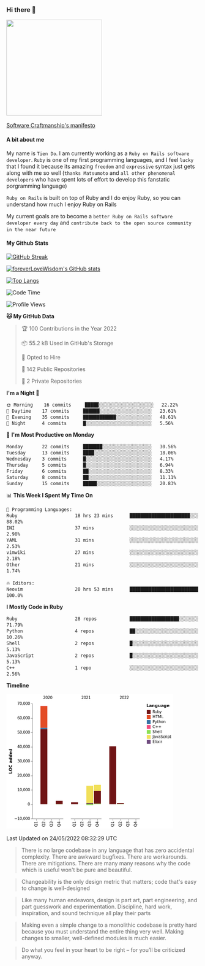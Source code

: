 ### Hi there 👋

<!--
**foreverLoveWisdom/foreverLoveWisdom** is a ✨ _special_ ✨ repository because its `README.md` (this file) appears on your GitHub profile.

Here are some ideas to get you started:

- 🔭 I’m currently working on ...
- 🌱 I’m currently learning ...
- 👯 I’m looking to collaborate on ...
- 🤔 I’m looking for help with ...
- 💬 Ask me about ...
- 📫 How to reach me: ...
- 😄 Pronouns: ...
- ⚡ Fun fact: ...
-->

<img src="https://codecondo.com/wp-content/uploads/2017/09/railslogo.png" width="250" height="250">

[Software Craftmanship's manifesto](http://manifesto.softwarecraftsmanship.org/)

#### A bit about me
My name is `Tien Do`. I am currently working as a `Ruby on Rails software developer`. `Ruby` is one of my first programming languages, and I feel `lucky` that I found it because its amazing `freedom` and `expressive` syntax just gets along with me so well (`thanks Matsumoto` and `all other phenomenal developers` who have spent lots of effort to develop this fanstatic porgramming language)

`Ruby on Rails` is built on top of Ruby and I do enjoy Ruby, so you can understand how much I enjoy Ruby on Rails

My current goals are to become a `better Ruby on Rails software developer every day` and `contribute back to the open source community in the near future`

#### My Github Stats

[![GitHub Streak](https://github-readme-streak-stats.herokuapp.com/?user=foreverLoveWisdom&theme=dracula)](https://git.io/streak-stats)
&nbsp;
&nbsp;

[![foreverLoveWisdom's GitHub stats](https://github-readme-stats.vercel.app/api?username=foreverLoveWisdom&show_icons=true&theme=react&count_private=true)](https://github.com/anuraghazra/github-readme-stats)

[![Top Langs](https://github-readme-stats.vercel.app/api/top-langs/?username=foreverLoveWisdom&show_icons=true&theme=vue-dark)](https://github.com/anuraghazra/github-readme-stats)

<!--START_SECTION:waka-->
![Code Time](http://img.shields.io/badge/Code%20Time-1%2C060%20hrs%2018%20mins-blue)

![Profile Views](http://img.shields.io/badge/Profile%20Views-0-blue)

**🐱 My GitHub Data** 

> 🏆 100 Contributions in the Year 2022
 > 
> 📦 55.2 kB Used in GitHub's Storage 
 > 
> 💼 Opted to Hire
 > 
> 📜 142 Public Repositories 
 > 
> 🔑 2 Private Repositories  
 > 
**I'm a Night 🦉** 

```text
🌞 Morning    16 commits     █████░░░░░░░░░░░░░░░░░░░░   22.22% 
🌆 Daytime    17 commits     ██████░░░░░░░░░░░░░░░░░░░   23.61% 
🌃 Evening    35 commits     ████████████░░░░░░░░░░░░░   48.61% 
🌙 Night      4 commits      █░░░░░░░░░░░░░░░░░░░░░░░░   5.56%

```
📅 **I'm Most Productive on Monday** 

```text
Monday       22 commits     ███████░░░░░░░░░░░░░░░░░░   30.56% 
Tuesday      13 commits     ████░░░░░░░░░░░░░░░░░░░░░   18.06% 
Wednesday    3 commits      █░░░░░░░░░░░░░░░░░░░░░░░░   4.17% 
Thursday     5 commits      █░░░░░░░░░░░░░░░░░░░░░░░░   6.94% 
Friday       6 commits      ██░░░░░░░░░░░░░░░░░░░░░░░   8.33% 
Saturday     8 commits      ██░░░░░░░░░░░░░░░░░░░░░░░   11.11% 
Sunday       15 commits     █████░░░░░░░░░░░░░░░░░░░░   20.83%

```


📊 **This Week I Spent My Time On** 

```text
💬 Programming Languages: 
Ruby                     18 hrs 23 mins      ██████████████████████░░░   88.02% 
INI                      37 mins             ░░░░░░░░░░░░░░░░░░░░░░░░░   2.98% 
YAML                     31 mins             ░░░░░░░░░░░░░░░░░░░░░░░░░   2.53% 
vimwiki                  27 mins             ░░░░░░░░░░░░░░░░░░░░░░░░░   2.18% 
Other                    21 mins             ░░░░░░░░░░░░░░░░░░░░░░░░░   1.74%

🔥 Editors: 
Neovim                   20 hrs 53 mins      █████████████████████████   100.0%

```

**I Mostly Code in Ruby** 

```text
Ruby                     28 repos            ██████████████████░░░░░░░   71.79% 
Python                   4 repos             ██░░░░░░░░░░░░░░░░░░░░░░░   10.26% 
Shell                    2 repos             █░░░░░░░░░░░░░░░░░░░░░░░░   5.13% 
JavaScript               2 repos             █░░░░░░░░░░░░░░░░░░░░░░░░   5.13% 
C++                      1 repo              ░░░░░░░░░░░░░░░░░░░░░░░░░   2.56%

```


**Timeline**

![Chart not found](https://raw.githubusercontent.com/foreverLoveWisdom/foreverLoveWisdom/main/charts/bar_graph.png) 


 Last Updated on 24/05/2022 08:32:29 UTC
<!--END_SECTION:waka-->


> There is no large codebase in any language that has zero accidental complexity. There are awkward bugfixes. There are workarounds. There are mitigations.
> There are many many reasons why the code which is useful won't be pure and beautiful.

> Changeability is the only design metric that matters; code that's easy to change is well-designed

> Like many human endeavors, design is part art, part engineering, and part guesswork and experimentation. Discipline, hard work, inspiration, and sound technique all play their parts

> Mak­ing even a sim­ple change to a mono­lith­ic code­base is pret­ty hard because you must under­stand the entire thing very well. Mak­ing changes to small­er, well-defined mod­ules is much easier.
 
 > Do what you feel in your heart to be right – for you’ll be criticized anyway.
